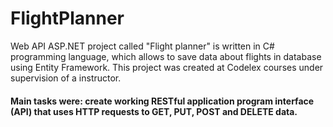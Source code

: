 # FlightPlanner
Web API ASP.NET project called "Flight planner" is written in C# programming language, which allows to save data about flights in database using Entity Framework.
This project was created at Codelex courses under supervision of a instructor.
#### Main tasks were: create working RESTful application program interface (API) that uses HTTP requests to GET, PUT, POST and DELETE data.
